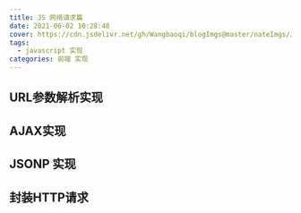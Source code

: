 ```yaml
---
title: JS 网络请求篇
date: 2021-06-02 10:28:48
cover: https://cdn.jsdelivr.net/gh/Wangbaoqi/blogImgs@master/nateImgs/JavaScript/bg-api/network.png
tags: 
  - javascript 实现
categories: 前端 实现
---
```



## URL参数解析实现

## AJAX实现

## JSONP 实现

## 封装HTTP请求

